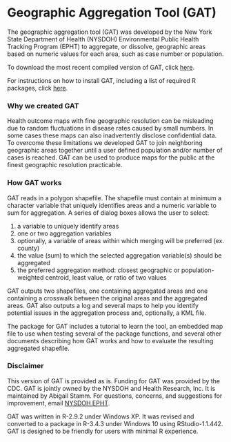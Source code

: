 # Geographic Aggregation Tool (GAT)

The geographic aggregation tool (GAT) was developed by the New York State Department of Health (NYSDOH) Environmental Public Health Tracking Program (EPHT) to aggregate, or dissolve, geographic areas based on numeric values for each area, such as case number or population.

To download the most recent compiled version of GAT, click [here](compiles/gatpkg_1.60.3.tar.gz?raw=TRUE). 

For instructions on how to install GAT, including a list of required R packages, click [here](compiles/gat_install_instructions.pdf).




### Why we created GAT

Health outcome maps with fine geographic resolution can be misleading due to 
random fluctuations in disease rates caused by small numbers. In some cases 
these maps can also inadvertently disclose confidential data. To overcome 
these limitations we developed GAT to join neighboring geographic areas 
together until a user defined population and/or number of cases is reached. 
GAT can be used to produce maps for the public at the finest geographic 
resolution practicable.

### How GAT works

GAT reads in a polygon shapefile. The shapefile must contain at minimum a 
character variable that uniquely identifies areas 
and a numeric variable to sum for aggregation. A series of dialog boxes 
allows the user to select: 

1. a variable to uniquely identify areas
2. one or two aggregation variables
3. optionally, a variable of areas within which merging will be preferred (ex. county)
4. the value (sum) to which the selected aggregation variable(s) should be aggregated
5. the preferred aggregation method: closest geographic or population-weighted centroid, least value, or ratio of two values

GAT outputs two shapefiles, one containing aggregated areas and one containing a crosswalk between the original areas and the aggregated areas. GAT also outputs a log and several maps to help you identify potential issues in the aggregation process and, optionally, a KML file.

The package for GAT includes a tutorial to learn the tool, an embedded map file to use when testing several of the package functions, and several other documents describing how GAT works and how to evaluate the resulting aggregated shapefile.

### Disclaimer

This version of GAT is provided as is. Funding for GAT was provided by the CDC. GAT is jointly owned by the NYSDOH and Health Research, Inc. It is maintained by Abigail Stamm. For questions, concerns, and suggestions for improvement, email [NYSDOH EPHT](mailto:epht@health.ny.gov?subject=[GAT]).

GAT was written in R-2.9.2 under Windows XP. It was revised and converted to 
a package in R-3.4.3 under Windows 10 using RStudio-1.1.442. GAT is designed to be friendly for users with minimal R experience.


